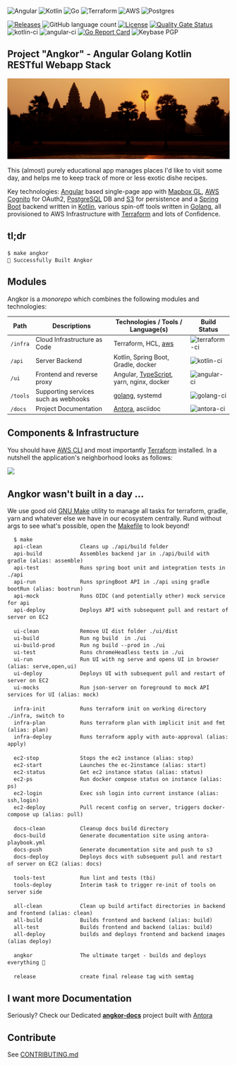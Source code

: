 ![Angular](https://img.shields.io/badge/angular-%23DD0031.svg?style=for-the-badge&logo=angular&logoColor=white)
![Kotlin](https://img.shields.io/badge/kotlin-%230095D5.svg?style=for-the-badge&logo=kotlin&logoColor=white)
![Go](https://img.shields.io/badge/go-%2300ADD8.svg?style=for-the-badge&logo=go&logoColor=white)
![Terraform](https://img.shields.io/badge/terraform-%235835CC.svg?style=for-the-badge&logo=terraform&logoColor=white)
![AWS](https://img.shields.io/badge/AWS-%23FF9900.svg?style=for-the-badge&logo=amazon-aws&logoColor=white)
![Postgres](https://img.shields.io/badge/postgres-%23316192.svg?style=for-the-badge&logo=postgresql&logoColor=white)

[![Releases](https://img.shields.io/github/v/tag/tillkuhn/angkor?color=blue)](https://github.com/tillkuhn/angkor/releases)
![GitHub language count](https://img.shields.io/github/languages/count/tillkuhn/angkor)
[![License](https://img.shields.io/github/license/tillkuhn/angkor?color=blue)](https://github.com/tillkuhn/angkor/blob/master/LICENSE)
[![Quality Gate Status](https://sonarcloud.io/api/project_badges/measure?project=angkor-api&metric=alert_status)](https://sonarcloud.io/dashboard?id=angkor-api)
![kotlin-ci](https://github.com/tillkuhn/angkor/workflows/kotlin-ci/badge.svg)
![angular-ci](https://github.com/tillkuhn/angkor/workflows/angular-ci/badge.svg) 
[![Go Report Card](https://goreportcard.com/badge/github.com/tillkuhn/angkor)](https://goreportcard.com/report/github.com/tillkuhn/angkor)
![Keybase PGP](https://img.shields.io/keybase/pgp/tillkuhn)

[//]: # (check https://github.com/Naereen/badges and https://github.com/Ileriayo/markdown-badges for more interesting badges)

## Project "Angkor" - Angular Golang Kotlin RESTful Webapp Stack
![](docs/modules/ROOT/images/img_4075_angkor_sunrise_pano.jpg)

This (almost) purely educational app manages places I'd like to visit some day, and helps me to keep track of more or less exotic dishe recipes.  

Key technologies: [Angular](https://angular.io/) based single-page app with [Mapbox GL](https://docs.mapbox.com/mapbox-gl-js/api/), [AWS Cognito](https://aws.amazon.com/cognito/) for OAuth2, [PostgreSQL](https://www.postgresql.org/) DB and [S3](https://aws.amazon.com/s3/) for persistence and a [Spring Boot](https://spring.io/projects/spring-boot) backend written in [Kotlin](https://kotlinlang.org/), various spin-off tools written in [Golang](https://golang.org/), all provisioned to AWS Infrastructure with [Terraform](https://www.terraform.io/) and lots of Confidence.

## tl;dr

```shell script
$ make angkor
🌇 Successfully Built Angkor 
```

## Modules

Angkor is a *monorepo* which combines the following modules and technologies:

| Path   | Descriptions                         | Technologies / Tools / Language(s)                                                    | Build Status                                                                          |
|--------|--------------------------------------|---------------------------------------------------------------------|---------------------------------------------------------------------------------------|
| `/infra` | Cloud Infrastructure as Code         | Terraform, HCL, [aws](https://aws.amazon.com/)                      | ![ terraform-ci](https://github.com/tillkuhn/angkor/workflows/terraform-ci/badge.svg) |
| `/api`   | Server Backend                       | Kotlin, Spring Boot, Gradle, docker                                         | ![ kotlin-ci](https://github.com/tillkuhn/angkor/workflows/kotlin-ci/badge.svg)       |
| `/ui`    | Frontend and reverse proxy           | Angular, [TypeScript](https://www.typescriptlang.org/), yarn, nginx, docker | ![ angular-ci](https://github.com/tillkuhn/angkor/workflows/angular-ci/badge.svg)     |
| `/tools` | Supporting services such as webhooks | [golang](https://golang.org/), systemd                                       | ![ golang-ci](https://github.com/tillkuhn/angkor/workflows/golang-ci/badge.svg)       |
| `/docs`  | Project Documentation                | [Antora](https://antora.org/), asciidoc                             | ![ antora-ci](https://github.com/tillkuhn/angkor/workflows/antora-ci/badge.svg)       | 

## Components & Infrastructure

You should have [AWS CLI](http://docs.aws.amazon.com/cli/latest/userguide/installing.html) and most importantly [Terraform](https://www.terraform.io/intro/getting-started/install.html) installed.
In a nutshell the application's neighborhood looks as follows: 

![](https://timafe.files.wordpress.com/2021/05/anchorarch5.png)

## Angkor wasn't built in a day ... 

We use good old [GNU Make](https://www.gnu.org/software/make/) utility to manage all tasks for terraform, gradle, yarn
and whatever else we have in our ecosystem centrally. Rund without args to see what's possible, open the [Makefile](./Makefile) to look beyond!

```shell script
  $ make
  api-clean            Cleans up ./api/build folder
  api-build            Assembles backend jar in ./api/build with gradle (alias: assemble)
  api-test             Runs spring boot unit and integration tests in ./api
  api-run              Runs springBoot API in ./api using gradle bootRun (alias: bootrun)
  api-mock             Runs OIDC (and potentially other) mock service for api
  api-deploy           Deploys API with subsequent pull and restart of server on EC2

  ui-clean             Remove UI dist folder ./ui/dist
  ui-build             Run ng build  in ./ui
  ui-build-prod        Run ng build --prod in ./ui
  ui-test              Runs chromeHeadless tests in ./ui
  ui-run               Run UI with ng serve and opens UI in browser (alias: serve,open,ui)
  ui-deploy            Deploys UI with subsequent pull and restart of server on EC2
  ui-mocks             Run json-server on foreground to mock API services for UI (alias: mock)

  infra-init           Runs terraform init on working directory ./infra, switch to
  infra-plan           Runs terraform plan with implicit init and fmt (alias: plan)
  infra-deploy         Runs terraform apply with auto-approval (alias: apply)

  ec2-stop             Stops the ec2 instance (alias: stop)
  ec2-start            Launches the ec-2instamce (alias: start)
  ec2-status           Get ec2 instance status (alias: status)
  ec2-ps               Run docker compose status on instance (alias: ps)
  ec2-login            Exec ssh login into current instance (alias: ssh,login)
  ec2-deploy           Pull recent config on server, triggers docker-compose up (alias: pull)

  docs-clean           Cleanup docs build directory
  docs-build           Generate documentation site using antora-playbook.yml
  docs-push            Generate documentation site and push to s3
  docs-deploy          Deploys docs with subsequent pull and restart of server on EC2 (alias: docs)

  tools-test           Run lint and tests (tbi)
  tools-deploy         Interim task to trigger re-init of tools on server side

  all-clean            Clean up build artifact directories in backend and frontend (alias: clean)
  all-build            Builds frontend and backend (alias: build)
  all-test             Builds frontend and backend (alias: build)
  all-deploy           builds and deploys frontend and backend images (alias deploy)

  angkor               The ultimate target - builds and deploys everything 🦄

  release              create final release tag with semtag
```

## I want more Documentation

Seriously? Check our Dedicated **[angkor-docs](https://dev.timafe.net/angkor-docs/angkor-docs/)**  project built with [Antora](https://antora.org/)


## Contribute

See [CONTRIBUTING.md](./CONTRIBUTING.md)
